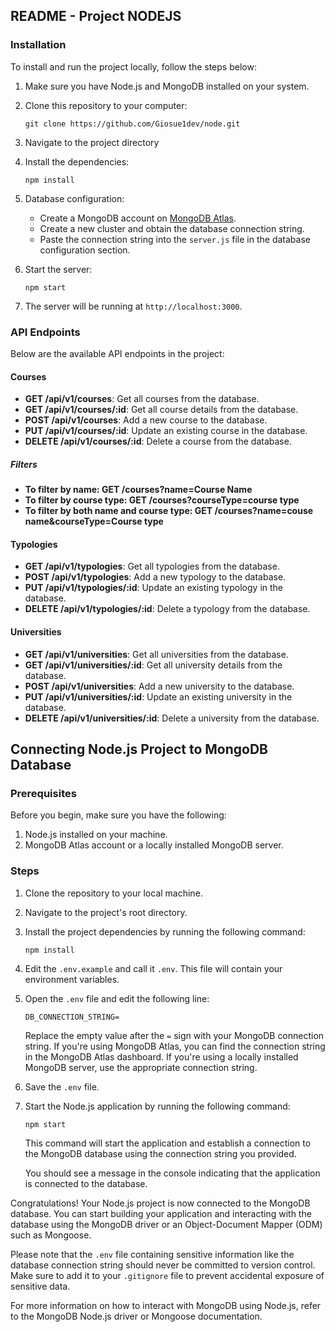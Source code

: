 ## README - Project NODEJS 
### Installation

To install and run the project locally, follow the steps below:

1. Make sure you have Node.js and MongoDB installed on your system.

2. Clone this repository to your computer:

   ```
   git clone https://github.com/Giosue1dev/node.git
   ```

3. Navigate to the project directory

4. Install the dependencies:

   ```
   npm install
   ```

5. Database configuration:

   - Create a MongoDB account on [MongoDB Atlas](https://www.mongodb.com/cloud/atlas).
   - Create a new cluster and obtain the database connection string.
   - Paste the connection string into the `server.js` file in the database configuration section.

6. Start the server:

   ```
   npm start
   ```

7. The server will be running at `http://localhost:3000`.

### API Endpoints

Below are the available API endpoints in the project:

#### Courses

- **GET /api/v1/courses**: Get all courses from the database.
- **GET /api/v1/courses/:id**: Get all course details from the database. 
- **POST /api/v1/courses**: Add a new course to the database.
- **PUT /api/v1/courses/:id**: Update an existing course in the database.
- **DELETE /api/v1/courses/:id**: Delete a course from the database.

##### Filters

- **To filter by name: GET /courses?name=Course Name**
- **To filter by course type: GET /courses?courseType=course type**
- **To filter by both name and course type: GET /courses?name=couse name&courseType=Course type**


#### Typologies

- **GET /api/v1/typologies**: Get all typologies from the database.
- **POST /api/v1/typologies**: Add a new typology to the database.
- **PUT /api/v1/typologies/:id**: Update an existing typology in the database.
- **DELETE /api/v1/typologies/:id**: Delete a typology from the database.

#### Universities

- **GET /api/v1/universities**: Get all universities from the database.
- **GET /api/v1/universities/:id**: Get all university details from the database.
- **POST /api/v1/universities**: Add a new university to the database.
- **PUT /api/v1/universities/:id**: Update an existing university in the database.
- **DELETE /api/v1/universities/:id**: Delete a university from the database.


## Connecting Node.js Project to MongoDB Database
### Prerequisites

Before you begin, make sure you have the following:

1. Node.js installed on your machine.
2. MongoDB Atlas account or a locally installed MongoDB server.

### Steps

1. Clone the repository to your local machine.

2. Navigate to the project's root directory.

3. Install the project dependencies by running the following command:

   ```
   npm install
   ```

4. Edit the `.env.example` and call it `.env`. This file will contain your environment variables.

5. Open the `.env` file and edit the following line:

   ```
   DB_CONNECTION_STRING=
   ```

   Replace the empty value after the `=` sign with your MongoDB connection string. If you're using MongoDB Atlas, you can find the connection string in the MongoDB Atlas dashboard. If you're using a locally installed MongoDB server, use the appropriate connection string.

6. Save the `.env` file.

7. Start the Node.js application by running the following command:

   ```
   npm start
   ```

   This command will start the application and establish a connection to the MongoDB database using the connection string you provided.

   You should see a message in the console indicating that the application is connected to the database.

Congratulations! Your Node.js project is now connected to the MongoDB database. You can start building your application and interacting with the database using the MongoDB driver or an Object-Document Mapper (ODM) such as Mongoose.

Please note that the `.env` file containing sensitive information like the database connection string should never be committed to version control. Make sure to add it to your `.gitignore` file to prevent accidental exposure of sensitive data.

For more information on how to interact with MongoDB using Node.js, refer to the MongoDB Node.js driver or Mongoose documentation.

